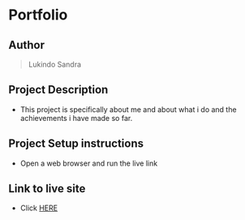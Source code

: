 # Portfolio

## Author
> Lukindo Sandra

## Project Description
- This project is specifically about me and about what i do and the achievements i have made so far.

## Project Setup instructions
- Open a web browser and run the live link

## Link to live site
- Click [HERE]()
